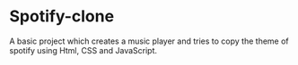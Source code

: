 # Spotify-clone
A basic project which creates a music player and tries to copy the theme of spotify using Html, CSS and JavaScript.
